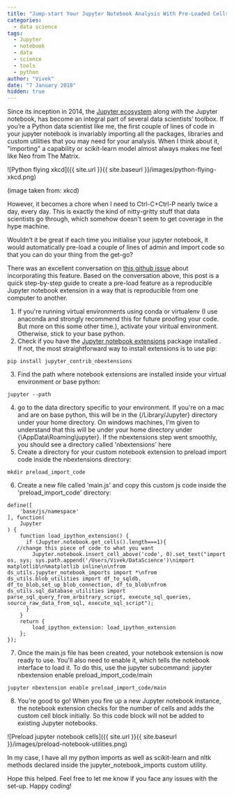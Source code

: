 ```yaml
---
title: "Jump-start Your Jupyter Notebook Analysis With Pre-Loaded Cells"
categories:
  - data science
tags:
  - Jupyter
  - notebook
  - data
  - science
  - tools
  - python
author: "Vivek"
date: "7 January 2018"
hidden: true
---
```


Since its inception in 2014, the [Jupyter ecosystem](http://jupyter.org) along with the Jupyter notebook, has become an integral part of several data scientists’ toolbox. If you’re a Python data scientist like me, the first couple of lines of code in your jupyter notebook is invariably importing all the packages, libraries and custom utilities that you may need for your analysis. When I think about it, "importing" a capability or scikit-learn model almost always makes me feel like Neo from The Matrix.

![Python flying xkcd]({{ site.url }}{{ site.baseurl }}/images/python-flying-xkcd.png)

(image taken from: xkcd)

However, it becomes a chore when I need to Ctrl-C+Ctrl-P nearly twice a day, every day. This is exactly the kind of nitty-gritty stuff that data scientists go through, which somehow doesn't seem to get coverage in the hype machine.

Wouldn’t it be great if each time you initialise your jupyter notebook, it would automatically pre-load a couple of lines of admin and import code so that you can do your thing from the get-go?

There was an excellent conversation on [this github issue](https://github.com/jupyter/notebook/issues/1451) about incorporating this feature. Based on the conversation above, this post is a quick step-by-step guide to create a pre-load feature as a reproducible Jupyter notebook extension in a way that is reproducible from one computer to another.<br>
1) If you're running virtual environments using conda or virtualenv (I use anaconda and strongly recommend this for future proofing your code. But more on this some other time.), activate your viritual environment. Otherwise, stick to your base python. 
2) Check if you have the [Jupyter notebook extensions](https://github.com/ipython-contrib/jupyter_contrib_nbextensions) package  installed . If not, the most straightforward way to install extensions is to use pip: 
```
pip install jupyter_contrib_nbextensions
```
3) Find the path where notebook extensions are installed inside your virtual environment or base python:
```
jupyter --path
```
4) go to the data directory specific to your environment. If you're on a mac and are on base python, this will be in the {/Library/Jupyter} directory under your home directory. On windows machines, I'm given to understand that this will be under your home directory under {\AppData\Roaming\jupyter\}. If the nbextensions step went smoothly, you should see a directory called 'nbextensions' here
5) Create a directory for your custom notebook extension to preload import code inside the nbextensions directory:
```
mkdir preload_import_code
```
6) Create a new file called 'main.js' and copy this custom js code inside the 'preload\_import_code' directory:
```
define([
    'base/js/namespace'
], function(
    Jupyter
) {
    function load_ipython_extension() {
      if (Jupyter.notebook.get_cells().length===1){
   //change this piece of code to what you want
        Jupyter.notebook.insert_cell_above('code', 0).set_text("import os, sys; sys.path.append('/Users/Vivek/DataScience')\nimport matplotlib\n%matplotlib inline\n\nfrom ds_utils.jupyter_notebook_imports import *\nfrom ds_utils.blob_utilities import df_to_sqldb, df_to_blob,set_up_blob_connection, df_to_blob\nfrom ds_utils.sql_database_utilities import parse_sql_query_from_arbitrary_script, execute_sql_queries, source_raw_data_from_sql, execute_sql_script");
      }
    }
    return {
        load_ipython_extension: load_ipython_extension
    };
});
```
7) Once the main.js file has been created, your notebook extension is now ready to use. You'll also need to enable it, which tells the notebook interface to load it. To do this, use the jupyter subcommand:
    jupyter nbextension enable preload_import_code/main
```
jupyter nbextension enable preload_import_code/main
```
8) You're good to go! When you fire up a new Jupyter notebook instance, the notebook extension checks for the number of cells and adds the custom cell block initially. So this code block will not be added to existing Jupyter notebooks.

![Preload jupyter notebook cells]({{ site.url }}{{ site.baseurl }}/images/preload-notebook-utilities.png)

In my case, I have all my python imports as well as scikit-learn and nltk methods declared inside the jupyter\_notebook\_imports custom utility. 

Hope this helped. Feel free to let me know if you face any issues with the set-up. Happy coding!
